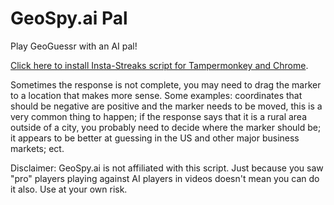# GeoSpy.ai Pal
Play GeoGuessr with an AI pal! 

[Click here to install Insta-Streaks script for Tampermonkey and Chrome](https://github.com/echandler/GeoSpy.ai-Pal/raw/main/GeoSpayAi_Pal.user.js).

Sometimes the response is not complete, you may need to drag the marker to a location that makes more sense. Some examples: coordinates that should be negative are positive and the marker needs to be moved, this is a very common thing to happen; if the response says that it is a rural area outside of a city, you probably need to decide where the marker should be; it appears to be better at guessing in the US and other major business markets; ect.

Disclaimer: GeoSpy.ai is not affiliated with this script. Just because you saw "pro" players playing against AI players in videos doesn't mean you can do it also. Use at your own risk. 
